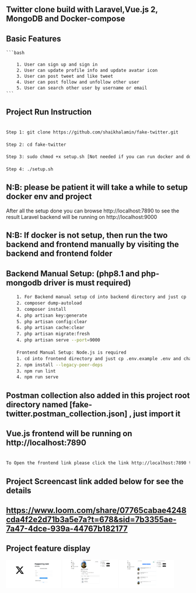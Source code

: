
## Twitter clone build with Laravel,Vue.js 2, MongoDB and Docker-compose

## Basic Features
    ```bash
        
        1. User can sign up and sign in
        2. User can update profile info and update avatar icon
        3. User can post tweet and like tweet
        4. User can post follow and unfollow other user
        5. User can search other user by username or email
    ```
## Project Run Instruction

```bash

Step 1: git clone https://github.com/shaikhalamin/fake-twitter.git

Step 2: cd fake-twitter

Step 3: sudo chmod +x setup.sh [Not needed if you can run docker and docker-compose without sudo then just run sh setup.sh ]

Step 4: ./setup.sh

```
## N:B: please be patient it will take a while to setup docker env and project 

After all the setup done you can browse http://localhost:7890 to see the result
Laravel backend will be running on http://localhost:9000


## N:B:  If docker is not setup, then run the two backend and frontend manually by visiting the backend and frontend folder 
     
## Backend Manual Setup: (php8.1 and php-mongodb driver is must required)
```bash
    1. For Backend manual setup cd into backend directory and just cp .env.example .env and change the .env value accordingly
    2. composer dump-autoload
    3. composer install
    4. php artisan key:generate
    5. php artisan config:clear
    6. php artisan cache:clear
    7. php artisan migrate:fresh
    4. php artisan serve --port=9000

    Frontend Manual Setup: Node.js is required
    1. cd into frontend directory and just cp .env.example .env and change the .env value accordingly
    2. npm install --legacy-peer-deps
    3. npm run lint
    4. npm run serve


```
## Postman collection also added in this project root directory named [fake-twitter.postman_collection.json] , just import it

## Vue.js frontend will be running on http://localhost:7890 

```bash

To Open the frontend link please click the link http://localhost:7890 to see the result

```
## Project Screencast link added below for see the details
## https://www.loom.com/share/07765cabae4248cda4f2e2d71b3a5e7a?t=678&sid=7b3355ae-7a47-4dce-939a-44767b182177

## Project feature display

<img src="https://raw.githubusercontent.com/shaikhalamin/fake-twitter/master/home_page.png" width="30%"></img> <img src="https://raw.githubusercontent.com/shaikhalamin/fake-twitter/master/profile_page.png" width="30%"></img> <img src="https://raw.githubusercontent.com/shaikhalamin/fake-twitter/master/time_line.png" width="30%"></img>

